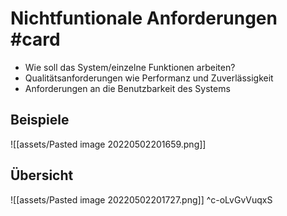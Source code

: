# Nichtfuntionale Anforderungen #card 
- Wie soll das System/einzelne Funktionen arbeiten?
- Qualitätsanforderungen wie Performanz und Zuverlässigkeit
- Anforderungen an die Benutzbarkeit des Systems
## Beispiele
![[assets/Pasted image 20220502201659.png]]
## Übersicht
![[assets/Pasted image 20220502201727.png]]
^c-oLvGvVuqxS